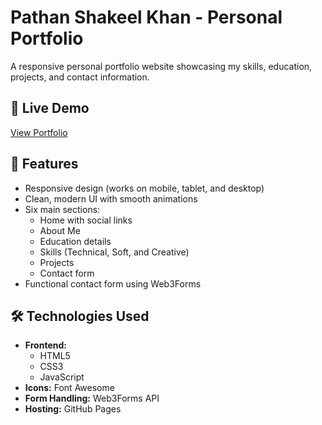   
# Pathan Shakeel Khan - Personal Portfolio
A responsive personal portfolio website showcasing my skills, education, projects, and contact information.

## 🔗 Live Demo
[View Portfolio](https://shakeelp07.github.io/portfolio/) 

## 🚀 Features
- Responsive design (works on mobile, tablet, and desktop)
- Clean, modern UI with smooth animations
- Six main sections:
  - Home with social links
  - About Me
  - Education details
  - Skills (Technical, Soft, and Creative)
  - Projects
  - Contact form
- Functional contact form using Web3Forms

## 🛠️ Technologies Used
- **Frontend:**
  - HTML5
  - CSS3
  - JavaScript
- **Icons:** Font Awesome
- **Form Handling:** Web3Forms API
- **Hosting:** GitHub Pages
